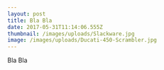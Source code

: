 ```yaml
---
layout: post
title: Bla Bla
date: 2017-05-31T11:14:06.555Z
thumbnail: /images/uploads/Slackware.jpg
image: /images/uploads/Ducati-450-Scrambler.jpg
---
```

Bla Bla
